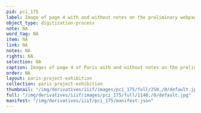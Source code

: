 ```yaml
---
pid: pci_175
label: Image of page 4 with and without notes on the preliminary webpage
object_type: digitization-process
note: NA
word_tag: NA
item: NA
link: NA
notes: NA
rights: NA
selection: NA
caption: Images of page 4 of Paris with and without notes on the preliminary webpage
order: NA
layout: paris-project-exhibition
collection: paris-project-exhibition
thumbnail: "/img/derivatives/iiif/images/pci_175/full/250,/0/default.jpg"
full: "/img/derivatives/iiif/images/pci_175/full/1140,/0/default.jpg"
manifest: "/img/derivatives/iiif/pci_175/manifest.json"
---
```


